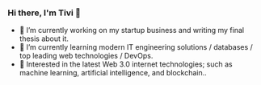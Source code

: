 ### Hi there, I'm Tivi 👋
- 🔭 I’m currently working on my startup business and writing my final thesis about it.
- 🌱 I’m currently learning modern IT engineering solutions / databases / top leading web technologies / DevOps.
- :eyes: Interested in the latest Web 3.0 internet technologies; such as machine learning, artificial intelligence, and blockchain..
<!--
**ktivadar/ktivadar** is a ✨ _special_ ✨ repository because its `README.md` (this file) appears on your GitHub profile.

Here are some ideas to get you started:


- 👯 I’m looking to collaborate on ...
- 🤔 I’m looking for help with ...
- 💬 Ask me about ...
- 📫 How to reach me: ...
- 😄 Pronouns: ...
- ⚡ Fun fact: ...
-->
